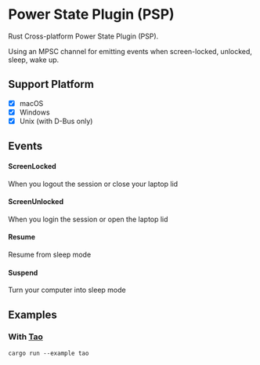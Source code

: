 # Power State Plugin (PSP)
Rust Cross-platform Power State Plugin (PSP).

Using an MPSC channel for emitting events when screen-locked, unlocked, sleep, wake up.

## Support Platform
- [x] macOS
- [x] Windows
- [x] Unix (with D-Bus only)

## Events

#### ScreenLocked
When you logout the session or close your laptop lid

#### ScreenUnlocked
When you login the session or open the laptop lid

#### Resume
Resume from sleep mode

#### Suspend
Turn your computer into sleep mode

## Examples

### With [Tao](https://github.com/tauri-apps/tao)
```
cargo run --example tao
```
